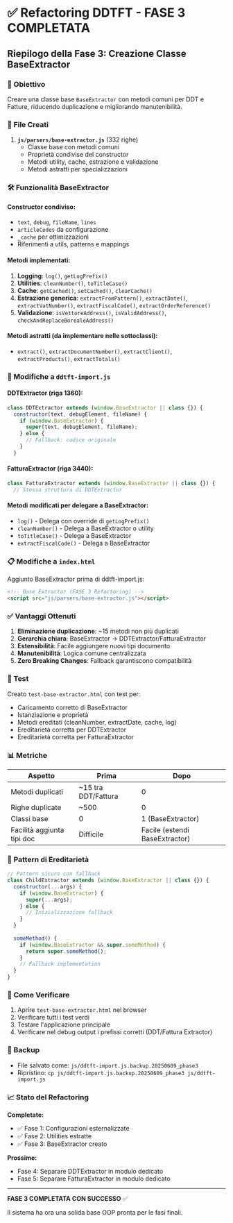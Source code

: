 # ✅ Refactoring DDTFT - FASE 3 COMPLETATA

## Riepilogo della Fase 3: Creazione Classe BaseExtractor

### 🎯 Obiettivo
Creare una classe base `BaseExtractor` con metodi comuni per DDT e Fatture, riducendo duplicazione e migliorando manutenibilità.

### 📁 File Creati

1. **`js/parsers/base-extractor.js`** (332 righe)
   - Classe base con metodi comuni
   - Proprietà condivise del constructor
   - Metodi utility, cache, estrazione e validazione
   - Metodi astratti per specializzazioni

### 🛠️ Funzionalità BaseExtractor

#### **Constructor condiviso:**
- `text`, `debug`, `fileName`, `lines`
- `articleCodes` da configurazione
- `_cache` per ottimizzazioni
- Riferimenti a utils, patterns e mappings

#### **Metodi implementati:**
1. **Logging**: `log()`, `getLogPrefix()`
2. **Utilities**: `cleanNumber()`, `toTitleCase()`
3. **Cache**: `getCached()`, `setCached()`, `clearCache()`
4. **Estrazione generica**: `extractFromPattern()`, `extractDate()`, `extractVatNumber()`, `extractFiscalCode()`, `extractOrderReference()`
5. **Validazione**: `isVettoreAddress()`, `isValidAddress()`, `checkAndReplaceBorealeAddress()`

#### **Metodi astratti** (da implementare nelle sottoclassi):
- `extract()`, `extractDocumentNumber()`, `extractClient()`, `extractProducts()`, `extractTotals()`

### 🔧 Modifiche a `ddtft-import.js`

#### **DDTExtractor** (riga 1360):
```javascript
class DDTExtractor extends (window.BaseExtractor || class {}) {
  constructor(text, debugElement, fileName) {
    if (window.BaseExtractor) {
      super(text, debugElement, fileName);
    } else {
      // Fallback: codice originale
    }
  }
```

#### **FatturaExtractor** (riga 3440):
```javascript
class FatturaExtractor extends (window.BaseExtractor || class {}) {
  // Stessa struttura di DDTExtractor
```

#### **Metodi modificati per delegare a BaseExtractor:**
- `log()` - Delega con override di `getLogPrefix()`
- `cleanNumber()` - Delega a BaseExtractor o utility
- `toTitleCase()` - Delega a BaseExtractor  
- `extractFiscalCode()` - Delega a BaseExtractor

### 📋 Modifiche a `index.html`

Aggiunto BaseExtractor prima di ddtft-import.js:
```html
<!-- Base Extractor (FASE 3 Refactoring) -->
<script src="js/parsers/base-extractor.js"></script>
```

### ✅ Vantaggi Ottenuti

1. **Eliminazione duplicazione**: ~15 metodi non più duplicati
2. **Gerarchia chiara**: BaseExtractor → DDTExtractor/FatturaExtractor
3. **Estensibilità**: Facile aggiungere nuovi tipi documento
4. **Manutenibilità**: Logica comune centralizzata
5. **Zero Breaking Changes**: Fallback garantiscono compatibilità

### 🧪 Test

Creato `test-base-extractor.html` con test per:
- Caricamento corretto di BaseExtractor
- Istanziazione e proprietà
- Metodi ereditati (cleanNumber, extractDate, cache, log)
- Ereditarietà corretta per DDTExtractor
- Ereditarietà corretta per FatturaExtractor

### 📊 Metriche

| Aspetto | Prima | Dopo |
|---------|-------|------|
| Metodi duplicati | ~15 tra DDT/Fattura | 0 |
| Righe duplicate | ~500 | 0 |
| Classi base | 0 | 1 (BaseExtractor) |
| Facilità aggiunta tipi doc | Difficile | Facile (estendi BaseExtractor) |

### 🔄 Pattern di Ereditarietà

```javascript
// Pattern sicuro con fallback
class ChildExtractor extends (window.BaseExtractor || class {}) {
  constructor(...args) {
    if (window.BaseExtractor) {
      super(...args);
    } else {
      // Inizializzazione fallback
    }
  }
  
  someMethod() {
    if (window.BaseExtractor && super.someMethod) {
      return super.someMethod();
    }
    // Fallback implementation
  }
}
```

### 🚀 Come Verificare

1. Aprire `test-base-extractor.html` nel browser
2. Verificare tutti i test verdi
3. Testare l'applicazione principale
4. Verificare nel debug output i prefissi corretti (DDT/Fattura Extractor)

### 💾 Backup

- File salvato come: `js/ddtft-import.js.backup.20250609_phase3`
- Ripristino: `cp js/ddtft-import.js.backup.20250609_phase3 js/ddtft-import.js`

### 📈 Stato del Refactoring

**Completate:**
- ✅ Fase 1: Configurazioni esternalizzate
- ✅ Fase 2: Utilities estratte
- ✅ Fase 3: BaseExtractor creato

**Prossime:**
- Fase 4: Separare DDTExtractor in modulo dedicato
- Fase 5: Separare FatturaExtractor in modulo dedicato

---

**FASE 3 COMPLETATA CON SUCCESSO** ✅

Il sistema ha ora una solida base OOP pronta per le fasi finali.
